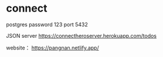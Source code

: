 # connect
postgres password 123
port 5432


JSON server
https://connectheroserver.herokuapp.com/todos


website：
https://pangnan.netlify.app/
